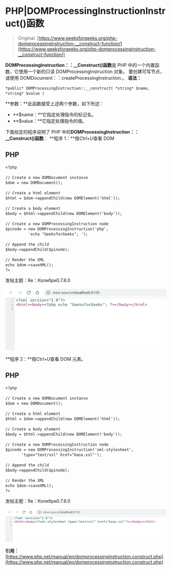 # PHP|DOMProcessingInstructionInstruct()函数

> Original: [https://www.geeksforgeeks.org/php-domprocessinginstruction-__construct-function/](https://www.geeksforgeeks.org/php-domprocessinginstruction-__construct-function/)

**DOMProcessingInstruction：：__Construct()函数**是 PHP 中的一个内置函数，它使用一个新的只读 DOMProcessingInstruction 对象。 要创建可写节点，请使用 DOMDocument：：createProcessingInstruction.。
**语法：**

```
*public* DOMProcessingInstruction::__construct( *string* $name, *string* $value )
```

**参数：**此函数接受上述两个参数，如下所述：

*   **$name：**它指定处理指令的标记名。
*   **$value：**它指定处理指令的值。

下面给定的程序说明了 PHP 中的**DOMProcessingInstruction：：__Construct()函数**：
**程序 1：**按*Ctrl+U*查看 DOM

## PHP

```
<?php

// Create a new DOMDocument instance
$dom = new DOMDocument();

// Create a html element
$html = $dom->appendChild(new DOMElement('html'));

// Create a body element
$body = $html->appendChild(new DOMElement('body'));

// Create a new DOMProcessingInstruction node
$pinode = new DOMProcessingInstruction('php',
          'echo "GeeksforGeeks"; ');

// Append the child
$body->appendChild($pinode);

// Render the XML
echo $dom->saveXML();
?>
```

发帖主题：Re：Колибри0.7.8.0

![](img/1cecd1148abb0f3c3f0c67c9d4750a73.png)

**程序 2：**按*Ctrl+U*查看 DOM 元素。

## PHP

```
<?php

// Create a new DOMDocument instance
$dom = new DOMDocument();

// Create a html element
$html = $dom->appendChild(new DOMElement('html'));

// Create a body element
$body = $html->appendChild(new DOMElement('body'));

// Create a new DOMProcessingInstruction node
$pinode = new DOMProcessingInstruction('xml-stylesheet',
       'type="text/xsl" href="base.xsl"');

// Append the child
$body->appendChild($pinode);

// Render the XML
echo $dom->saveXML();
?>
```

发帖主题：Re：Колибри0.7.8.0

![](img/e322c46cf3469b296f1db1118a4e490a.png)

**引用：**[https://www.php.net/manual/en/domprocessinginstruction.construct.php](https://www.php.net/manual/en/domprocessinginstruction.construct.php)